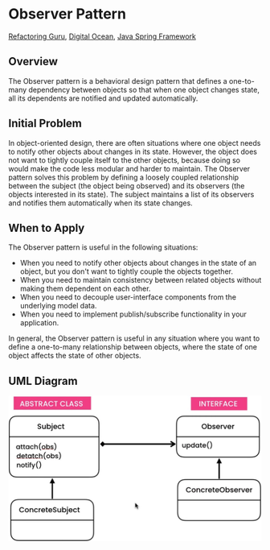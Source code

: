 # Observer Pattern
[Refactoring Guru](https://refactoring.guru/design-patterns/observer), [Digital Ocean](https://www.digitalocean.com/community/tutorials/observer-design-pattern-in-java), [Java Spring Framework](https://springframework.guru/gang-of-four-design-patterns/observer-pattern/)

## Overview
The Observer pattern is a behavioral design pattern that defines a one-to-many dependency between objects so that when one object changes state, all its dependents are notified and updated automatically.

## Initial Problem
In object-oriented design, there are often situations where one object needs to notify other objects about changes in its state. However, the object does not want to tightly couple itself to the other objects, because doing so would make the code less modular and harder to maintain. The Observer pattern solves this problem by defining a loosely coupled relationship between the subject (the object being observed) and its observers (the objects interested in its state). The subject maintains a list of its observers and notifies them automatically when its state changes.

## When to Apply
The Observer pattern is useful in the following situations:

* When you need to notify other objects about changes in the state of an object, but you don't want to tightly couple the objects together.
* When you need to maintain consistency between related objects without making them dependent on each other.
* When you need to decouple user-interface components from the underlying model data.
* When you need to implement publish/subscribe functionality in your application.

In general, the Observer pattern is useful in any situation where you want to define a one-to-many relationship between objects, where the state of one object affects the state of other objects.

## UML Diagram

![Alt text](/src/behavioral/observer/UML.jpg)
